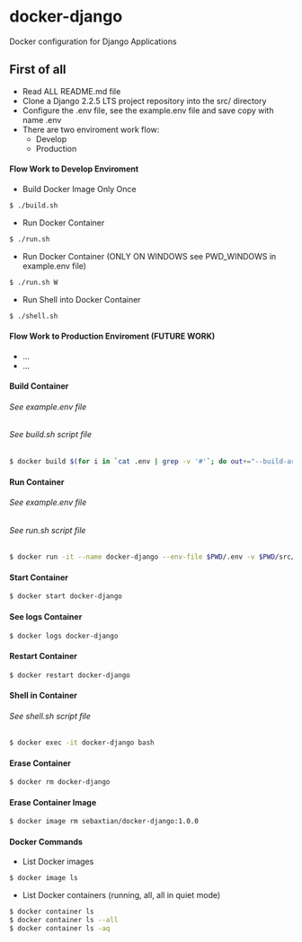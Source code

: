 # docker-django
Docker configuration for Django Applications


## First of all
* Read ALL README.md file
* Clone a Django 2.2.5 LTS project repository into the src/ directory
* Configure the .env file, see the example.env file and save copy with name .env
* There are two enviroment work flow:
  - Develop
  - Production


#### Flow Work to Develop Enviroment
* Build Docker Image Only Once
```bash
$ ./build.sh
```
* Run Docker Container
```bash
$ ./run.sh
```
* Run Docker Container (ONLY ON WINDOWS see PWD_WINDOWS in example.env file)
```bash
$ ./run.sh W
```
* Run Shell into Docker Container
```bash
$ ./shell.sh
```


#### Flow Work to Production Enviroment (FUTURE WORK)
* ...
* ...


#### Build Container
###### See example.env file
###### See build.sh script file
```bash
$ docker build $(for i in `cat .env | grep -v '#'`; do out+="--build-arg $i " ; done; echo $out;out="") -t sebaxtian/docker-django:1.0.0 .
```

#### Run Container
###### See example.env file
###### See run.sh script file
```bash
$ docker run -it --name docker-django --env-file $PWD/.env -v $PWD/src/$DIR_APP:/home/python/src -p $PORT_APP:$PORT_APP sebaxtian/docker-django:1.0.0
```

#### Start Container
```bash
$ docker start docker-django
```

#### See logs Container
```bash
$ docker logs docker-django
```

#### Restart Container
```bash
$ docker restart docker-django
```

#### Shell in Container
###### See shell.sh script file
```bash
$ docker exec -it docker-django bash
```

#### Erase Container
```bash
$ docker rm docker-django
```

#### Erase Container Image
```bash
$ docker image rm sebaxtian/docker-django:1.0.0
```

#### Docker Commands

* List Docker images
```bash
$ docker image ls
```

* List Docker containers (running, all, all in quiet mode)
```bash
$ docker container ls
$ docker container ls --all
$ docker container ls -aq
```
